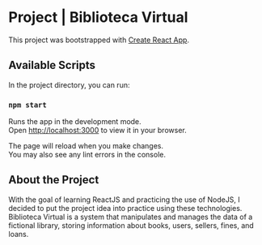 # Project | Biblioteca Virtual

This project was bootstrapped with [Create React App](https://github.com/facebook/create-react-app).

## Available Scripts

In the project directory, you can run:

### `npm start`

Runs the app in the development mode.\
Open [http://localhost:3000](http://localhost:3000) to view it in your browser.

The page will reload when you make changes.\
You may also see any lint errors in the console.

## About the Project

With the goal of learning ReactJS and practicing the use of NodeJS, I decided to put the project idea into practice using these technologies. \
Biblioteca Virtual is a system that manipulates and manages the data of a fictional library, storing information about books, users, sellers, fines, and loans.
